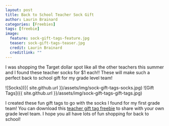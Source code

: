 ```yaml
---
layout: post
title: Back to School Teacher Sock Gift
author: Laurin Brainard
categories: [Freebies]
tags: [freebie]
image:
  feature: sock-gift-tags-feature.jpg
  teaser: sock-gift-tags-teaser.jpg
  credit: Laurin Brainard
  creditlink: ""
---
```

I was shopping the Target dollar spot like all the other teachers this summer and I found these teacher socks for $1 each!! These will make such a perfect back to school gift for my grade level team! 

![Socks]({{ site.github.url }}/assets/img/sock-gift-tags-socks.jpg)
![Gift Tags]({{ site.github.url }}/assets/img/sock-gift-tags-gift-tags.jpg)

I created these fun gift tags to go with the socks I found for my first grade team! You can download this [teacher gift tag freebie](https://drive.google.com/file/d/1Fu3rSj7U_YXlYIjdDuh9-OqL03MdpEwA/view?usp=sharing) to share with your own grade level team. I hope you all have lots of fun shopping for back to school! 